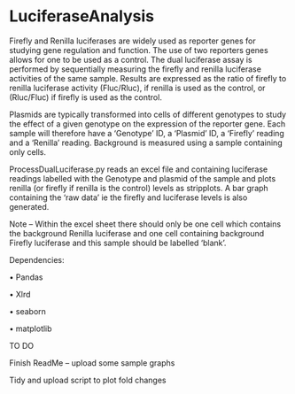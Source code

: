 # LuciferaseAnalysis
Firefly and Renilla luciferases are widely used as reporter genes for studying gene regulation and function. The use of two reporters genes allows for one to be used as a control. The dual luciferase assay is performed by sequentially measuring the firefly and renilla luciferase activities of the same sample. Results are expressed as the ratio of firefly to renilla luciferase activity (Fluc/Rluc), if renilla is used as the control, or (Rluc/Fluc) if firefly is used as the control. 

Plasmids are typically transformed into cells of different genotypes to study the effect of a given genotype on the expression of the reporter gene. Each sample will therefore have a ‘Genotype’ ID, a ‘Plasmid’ ID, a ‘Firefly’ reading and a ‘Renilla’ reading. Background is measured using a sample containing only cells.

ProcessDualLuciferase.py reads an excel file and containing luciferase readings labelled with the Genotype and plasmid of the sample and plots renilla (or firefly if renilla is the control) levels as stripplots. A bar graph containing the ‘raw data’ ie the firefly and luciferase levels is also generated. 


Note – Within the excel sheet there should only be one cell which contains the background Renilla luciferase and one cell containing background Firefly luciferase and this sample should be labelled ‘blank’.  


Dependencies:


•	Pandas 

•	Xlrd

•	seaborn 

•	matplotlib



TO DO

Finish ReadMe – upload some sample graphs

Tidy and upload script to plot fold changes
